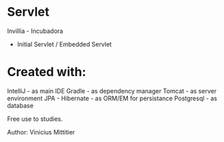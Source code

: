 # Servlet
Invillia - Incubadora

- Initial Servlet / Embedded Servlet

# Created with:
IntelliJ - as main IDE
Gradle - as dependency manager
Tomcat - as server environment
JPA - Hibernate - as ORM/EM for persistance
Postgresql - as database

Free use to studies.

Author:
Vinicius Mittitier
